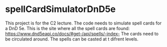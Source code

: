 # spellCardSimulatorDnD5e
This project is for the C2 lecture. The code needs to simulate spell cards for a DnD 5e. This is the site where all the spell cards are found: https://www.dnd5eapi.co/docs/#get-/api/spells/-index-
The cards need to be circulated around. The spells can be casted at t difrent  levels. 
